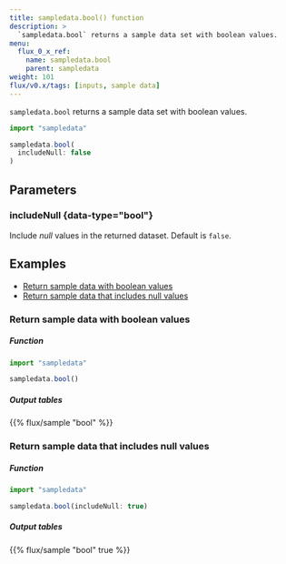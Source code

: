 ```yaml
---
title: sampledata.bool() function
description: >
  `sampledata.bool` returns a sample data set with boolean values.
menu:
  flux_0_x_ref:
    name: sampledata.bool
    parent: sampledata
weight: 101
flux/v0.x/tags: [inputs, sample data]
---
```


`sampledata.bool` returns a sample data set with boolean values.

```js
import "sampledata"

sampledata.bool(
  includeNull: false
)
```

## Parameters

### includeNull {data-type="bool"}
Include _null_ values in the returned dataset.
Default is `false`.

## Examples

- [Return sample data with boolean values](#return-sample-data-with-boolean-values)
- [Return sample data that includes null values](#return-sample-data-that-includes-null-values)

### Return sample data with boolean values

##### Function
```js
import "sampledata"

sampledata.bool()
```
##### Output tables
{{% flux/sample "bool" %}}

### Return sample data that includes null values

##### Function
```js
import "sampledata"

sampledata.bool(includeNull: true)
```
##### Output tables
{{% flux/sample "bool" true %}}